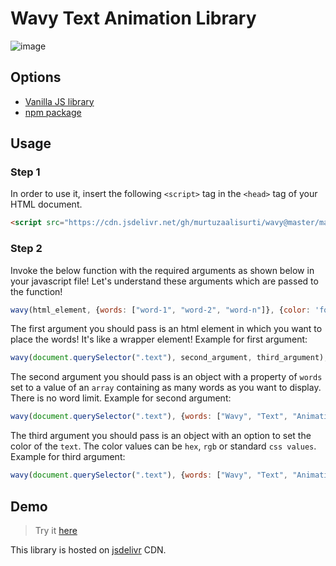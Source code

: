 # Wavy Text Animation Library

![image](https://i.imgur.com/SLcvTrS.gif)

## Options

- [Vanilla JS library](#usage)
- [npm package](https://github.com/murtuzaalisurti/wavy/tree/package#wavy-text-animation-library)
## Usage

### Step 1
In order to use it, insert the following `<script>` tag in the `<head>` tag of your HTML document. 
```html
<script src="https://cdn.jsdelivr.net/gh/murtuzaalisurti/wavy@master/main.js"></script>
```

### Step 2
Invoke the below function with the required arguments as shown below in your javascript file! Let's understand these arguments which are passed to the function!
```js
wavy(html_element, {words: ["word-1", "word-2", "word-n"]}, {color: 'font-color'});
```

The first argument you should pass is an html element in which you want to place the words! It's like a wrapper element!
Example for first argument:
```js
wavy(document.querySelector(".text"), second_argument, third_argument);
```

The second argument you should pass is an object with a property of `words` set to a value of an `array` containing as many words as you want to display. There is no word limit.
Example for second argument:
```js
wavy(document.querySelector(".text"), {words: ["Wavy", "Text", "Animation", "Library", "JavaScript"]}, third_argument);
```

The third argument you should pass is an object with an option to set the color of the `text`. The color values can be `hex`, `rgb` or standard `css values`.
Example for third argument:
```js
wavy(document.querySelector(".text"), {words: ["Wavy", "Text", "Animation", "Library", "JavaScript"]}, {color: "green"});
```

## Demo
> Try it [here](https://codepen.io/seekertruth/pen/ExmGJjE)


This library is hosted on [jsdelivr](https://www.jsdelivr.com/) CDN. 